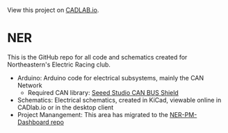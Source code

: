 View this project on [CADLAB.io](https://cadlab.io/project/23137/master/files). 

# NER
This is the GitHub repo for all code and schematics created for Northeastern's Electric Racing club.

- Arduino: Arduino code for electrical subsystems, mainly the CAN Network
    - Required CAN library: [Seeed Studio CAN BUS Shield](https://github.com/Seeed-Studio/CAN_BUS_Shield)
- Schematics: Electrical schematics, created in KiCad, viewable online in CADlab.io or in the desktop client
- Project Manangement: This area has migrated to the [NER-PM-Dashboard repo](https://github.com/Northeastern-Electric-Racing/NER-PM-Dashboard) 
